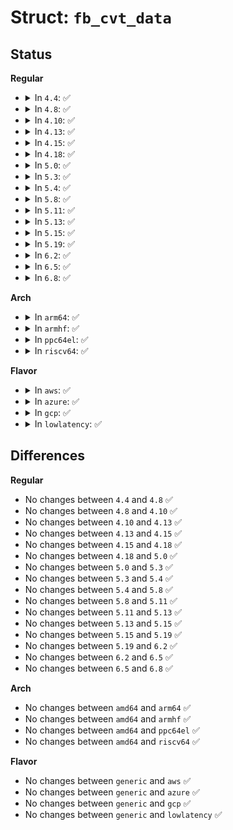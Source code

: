 # Struct: <code>fb_cvt_data</code>

## Status
<b>Regular</b>
<ul>
<li>
<details>
<summary>In <code>4.4</code>: ✅</summary>

```c
struct fb_cvt_data {
    u32 xres;
    u32 yres;
    u32 refresh;
    u32 f_refresh;
    u32 pixclock;
    u32 hperiod;
    u32 hblank;
    u32 hfreq;
    u32 htotal;
    u32 vtotal;
    u32 vsync;
    u32 hsync;
    u32 h_front_porch;
    u32 h_back_porch;
    u32 v_front_porch;
    u32 v_back_porch;
    u32 h_margin;
    u32 v_margin;
    u32 interlace;
    u32 aspect_ratio;
    u32 active_pixels;
    u32 flags;
    u32 status;
};
```
</details>
</li>
<li>
<details>
<summary>In <code>4.8</code>: ✅</summary>

```c
struct fb_cvt_data {
    u32 xres;
    u32 yres;
    u32 refresh;
    u32 f_refresh;
    u32 pixclock;
    u32 hperiod;
    u32 hblank;
    u32 hfreq;
    u32 htotal;
    u32 vtotal;
    u32 vsync;
    u32 hsync;
    u32 h_front_porch;
    u32 h_back_porch;
    u32 v_front_porch;
    u32 v_back_porch;
    u32 h_margin;
    u32 v_margin;
    u32 interlace;
    u32 aspect_ratio;
    u32 active_pixels;
    u32 flags;
    u32 status;
};
```
</details>
</li>
<li>
<details>
<summary>In <code>4.10</code>: ✅</summary>

```c
struct fb_cvt_data {
    u32 xres;
    u32 yres;
    u32 refresh;
    u32 f_refresh;
    u32 pixclock;
    u32 hperiod;
    u32 hblank;
    u32 hfreq;
    u32 htotal;
    u32 vtotal;
    u32 vsync;
    u32 hsync;
    u32 h_front_porch;
    u32 h_back_porch;
    u32 v_front_porch;
    u32 v_back_porch;
    u32 h_margin;
    u32 v_margin;
    u32 interlace;
    u32 aspect_ratio;
    u32 active_pixels;
    u32 flags;
    u32 status;
};
```
</details>
</li>
<li>
<details>
<summary>In <code>4.13</code>: ✅</summary>

```c
struct fb_cvt_data {
    u32 xres;
    u32 yres;
    u32 refresh;
    u32 f_refresh;
    u32 pixclock;
    u32 hperiod;
    u32 hblank;
    u32 hfreq;
    u32 htotal;
    u32 vtotal;
    u32 vsync;
    u32 hsync;
    u32 h_front_porch;
    u32 h_back_porch;
    u32 v_front_porch;
    u32 v_back_porch;
    u32 h_margin;
    u32 v_margin;
    u32 interlace;
    u32 aspect_ratio;
    u32 active_pixels;
    u32 flags;
    u32 status;
};
```
</details>
</li>
<li>
<details>
<summary>In <code>4.15</code>: ✅</summary>

```c
struct fb_cvt_data {
    u32 xres;
    u32 yres;
    u32 refresh;
    u32 f_refresh;
    u32 pixclock;
    u32 hperiod;
    u32 hblank;
    u32 hfreq;
    u32 htotal;
    u32 vtotal;
    u32 vsync;
    u32 hsync;
    u32 h_front_porch;
    u32 h_back_porch;
    u32 v_front_porch;
    u32 v_back_porch;
    u32 h_margin;
    u32 v_margin;
    u32 interlace;
    u32 aspect_ratio;
    u32 active_pixels;
    u32 flags;
    u32 status;
};
```
</details>
</li>
<li>
<details>
<summary>In <code>4.18</code>: ✅</summary>

```c
struct fb_cvt_data {
    u32 xres;
    u32 yres;
    u32 refresh;
    u32 f_refresh;
    u32 pixclock;
    u32 hperiod;
    u32 hblank;
    u32 hfreq;
    u32 htotal;
    u32 vtotal;
    u32 vsync;
    u32 hsync;
    u32 h_front_porch;
    u32 h_back_porch;
    u32 v_front_porch;
    u32 v_back_porch;
    u32 h_margin;
    u32 v_margin;
    u32 interlace;
    u32 aspect_ratio;
    u32 active_pixels;
    u32 flags;
    u32 status;
};
```
</details>
</li>
<li>
<details>
<summary>In <code>5.0</code>: ✅</summary>

```c
struct fb_cvt_data {
    u32 xres;
    u32 yres;
    u32 refresh;
    u32 f_refresh;
    u32 pixclock;
    u32 hperiod;
    u32 hblank;
    u32 hfreq;
    u32 htotal;
    u32 vtotal;
    u32 vsync;
    u32 hsync;
    u32 h_front_porch;
    u32 h_back_porch;
    u32 v_front_porch;
    u32 v_back_porch;
    u32 h_margin;
    u32 v_margin;
    u32 interlace;
    u32 aspect_ratio;
    u32 active_pixels;
    u32 flags;
    u32 status;
};
```
</details>
</li>
<li>
<details>
<summary>In <code>5.3</code>: ✅</summary>

```c
struct fb_cvt_data {
    u32 xres;
    u32 yres;
    u32 refresh;
    u32 f_refresh;
    u32 pixclock;
    u32 hperiod;
    u32 hblank;
    u32 hfreq;
    u32 htotal;
    u32 vtotal;
    u32 vsync;
    u32 hsync;
    u32 h_front_porch;
    u32 h_back_porch;
    u32 v_front_porch;
    u32 v_back_porch;
    u32 h_margin;
    u32 v_margin;
    u32 interlace;
    u32 aspect_ratio;
    u32 active_pixels;
    u32 flags;
    u32 status;
};
```
</details>
</li>
<li>
<details>
<summary>In <code>5.4</code>: ✅</summary>

```c
struct fb_cvt_data {
    u32 xres;
    u32 yres;
    u32 refresh;
    u32 f_refresh;
    u32 pixclock;
    u32 hperiod;
    u32 hblank;
    u32 hfreq;
    u32 htotal;
    u32 vtotal;
    u32 vsync;
    u32 hsync;
    u32 h_front_porch;
    u32 h_back_porch;
    u32 v_front_porch;
    u32 v_back_porch;
    u32 h_margin;
    u32 v_margin;
    u32 interlace;
    u32 aspect_ratio;
    u32 active_pixels;
    u32 flags;
    u32 status;
};
```
</details>
</li>
<li>
<details>
<summary>In <code>5.8</code>: ✅</summary>

```c
struct fb_cvt_data {
    u32 xres;
    u32 yres;
    u32 refresh;
    u32 f_refresh;
    u32 pixclock;
    u32 hperiod;
    u32 hblank;
    u32 hfreq;
    u32 htotal;
    u32 vtotal;
    u32 vsync;
    u32 hsync;
    u32 h_front_porch;
    u32 h_back_porch;
    u32 v_front_porch;
    u32 v_back_porch;
    u32 h_margin;
    u32 v_margin;
    u32 interlace;
    u32 aspect_ratio;
    u32 active_pixels;
    u32 flags;
    u32 status;
};
```
</details>
</li>
<li>
<details>
<summary>In <code>5.11</code>: ✅</summary>

```c
struct fb_cvt_data {
    u32 xres;
    u32 yres;
    u32 refresh;
    u32 f_refresh;
    u32 pixclock;
    u32 hperiod;
    u32 hblank;
    u32 hfreq;
    u32 htotal;
    u32 vtotal;
    u32 vsync;
    u32 hsync;
    u32 h_front_porch;
    u32 h_back_porch;
    u32 v_front_porch;
    u32 v_back_porch;
    u32 h_margin;
    u32 v_margin;
    u32 interlace;
    u32 aspect_ratio;
    u32 active_pixels;
    u32 flags;
    u32 status;
};
```
</details>
</li>
<li>
<details>
<summary>In <code>5.13</code>: ✅</summary>

```c
struct fb_cvt_data {
    u32 xres;
    u32 yres;
    u32 refresh;
    u32 f_refresh;
    u32 pixclock;
    u32 hperiod;
    u32 hblank;
    u32 hfreq;
    u32 htotal;
    u32 vtotal;
    u32 vsync;
    u32 hsync;
    u32 h_front_porch;
    u32 h_back_porch;
    u32 v_front_porch;
    u32 v_back_porch;
    u32 h_margin;
    u32 v_margin;
    u32 interlace;
    u32 aspect_ratio;
    u32 active_pixels;
    u32 flags;
    u32 status;
};
```
</details>
</li>
<li>
<details>
<summary>In <code>5.15</code>: ✅</summary>

```c
struct fb_cvt_data {
    u32 xres;
    u32 yres;
    u32 refresh;
    u32 f_refresh;
    u32 pixclock;
    u32 hperiod;
    u32 hblank;
    u32 hfreq;
    u32 htotal;
    u32 vtotal;
    u32 vsync;
    u32 hsync;
    u32 h_front_porch;
    u32 h_back_porch;
    u32 v_front_porch;
    u32 v_back_porch;
    u32 h_margin;
    u32 v_margin;
    u32 interlace;
    u32 aspect_ratio;
    u32 active_pixels;
    u32 flags;
    u32 status;
};
```
</details>
</li>
<li>
<details>
<summary>In <code>5.19</code>: ✅</summary>

```c
struct fb_cvt_data {
    u32 xres;
    u32 yres;
    u32 refresh;
    u32 f_refresh;
    u32 pixclock;
    u32 hperiod;
    u32 hblank;
    u32 hfreq;
    u32 htotal;
    u32 vtotal;
    u32 vsync;
    u32 hsync;
    u32 h_front_porch;
    u32 h_back_porch;
    u32 v_front_porch;
    u32 v_back_porch;
    u32 h_margin;
    u32 v_margin;
    u32 interlace;
    u32 aspect_ratio;
    u32 active_pixels;
    u32 flags;
    u32 status;
};
```
</details>
</li>
<li>
<details>
<summary>In <code>6.2</code>: ✅</summary>

```c
struct fb_cvt_data {
    u32 xres;
    u32 yres;
    u32 refresh;
    u32 f_refresh;
    u32 pixclock;
    u32 hperiod;
    u32 hblank;
    u32 hfreq;
    u32 htotal;
    u32 vtotal;
    u32 vsync;
    u32 hsync;
    u32 h_front_porch;
    u32 h_back_porch;
    u32 v_front_porch;
    u32 v_back_porch;
    u32 h_margin;
    u32 v_margin;
    u32 interlace;
    u32 aspect_ratio;
    u32 active_pixels;
    u32 flags;
    u32 status;
};
```
</details>
</li>
<li>
<details>
<summary>In <code>6.5</code>: ✅</summary>

```c
struct fb_cvt_data {
    u32 xres;
    u32 yres;
    u32 refresh;
    u32 f_refresh;
    u32 pixclock;
    u32 hperiod;
    u32 hblank;
    u32 hfreq;
    u32 htotal;
    u32 vtotal;
    u32 vsync;
    u32 hsync;
    u32 h_front_porch;
    u32 h_back_porch;
    u32 v_front_porch;
    u32 v_back_porch;
    u32 h_margin;
    u32 v_margin;
    u32 interlace;
    u32 aspect_ratio;
    u32 active_pixels;
    u32 flags;
    u32 status;
};
```
</details>
</li>
<li>
<details>
<summary>In <code>6.8</code>: ✅</summary>

```c
struct fb_cvt_data {
    u32 xres;
    u32 yres;
    u32 refresh;
    u32 f_refresh;
    u32 pixclock;
    u32 hperiod;
    u32 hblank;
    u32 hfreq;
    u32 htotal;
    u32 vtotal;
    u32 vsync;
    u32 hsync;
    u32 h_front_porch;
    u32 h_back_porch;
    u32 v_front_porch;
    u32 v_back_porch;
    u32 h_margin;
    u32 v_margin;
    u32 interlace;
    u32 aspect_ratio;
    u32 active_pixels;
    u32 flags;
    u32 status;
};
```
</details>
</li>
</ul>
<b>Arch</b>
<ul>
<li>
<details>
<summary>In <code>arm64</code>: ✅</summary>

```c
struct fb_cvt_data {
    u32 xres;
    u32 yres;
    u32 refresh;
    u32 f_refresh;
    u32 pixclock;
    u32 hperiod;
    u32 hblank;
    u32 hfreq;
    u32 htotal;
    u32 vtotal;
    u32 vsync;
    u32 hsync;
    u32 h_front_porch;
    u32 h_back_porch;
    u32 v_front_porch;
    u32 v_back_porch;
    u32 h_margin;
    u32 v_margin;
    u32 interlace;
    u32 aspect_ratio;
    u32 active_pixels;
    u32 flags;
    u32 status;
};
```
</details>
</li>
<li>
<details>
<summary>In <code>armhf</code>: ✅</summary>

```c
struct fb_cvt_data {
    u32 xres;
    u32 yres;
    u32 refresh;
    u32 f_refresh;
    u32 pixclock;
    u32 hperiod;
    u32 hblank;
    u32 hfreq;
    u32 htotal;
    u32 vtotal;
    u32 vsync;
    u32 hsync;
    u32 h_front_porch;
    u32 h_back_porch;
    u32 v_front_porch;
    u32 v_back_porch;
    u32 h_margin;
    u32 v_margin;
    u32 interlace;
    u32 aspect_ratio;
    u32 active_pixels;
    u32 flags;
    u32 status;
};
```
</details>
</li>
<li>
<details>
<summary>In <code>ppc64el</code>: ✅</summary>

```c
struct fb_cvt_data {
    u32 xres;
    u32 yres;
    u32 refresh;
    u32 f_refresh;
    u32 pixclock;
    u32 hperiod;
    u32 hblank;
    u32 hfreq;
    u32 htotal;
    u32 vtotal;
    u32 vsync;
    u32 hsync;
    u32 h_front_porch;
    u32 h_back_porch;
    u32 v_front_porch;
    u32 v_back_porch;
    u32 h_margin;
    u32 v_margin;
    u32 interlace;
    u32 aspect_ratio;
    u32 active_pixels;
    u32 flags;
    u32 status;
};
```
</details>
</li>
<li>
<details>
<summary>In <code>riscv64</code>: ✅</summary>

```c
struct fb_cvt_data {
    u32 xres;
    u32 yres;
    u32 refresh;
    u32 f_refresh;
    u32 pixclock;
    u32 hperiod;
    u32 hblank;
    u32 hfreq;
    u32 htotal;
    u32 vtotal;
    u32 vsync;
    u32 hsync;
    u32 h_front_porch;
    u32 h_back_porch;
    u32 v_front_porch;
    u32 v_back_porch;
    u32 h_margin;
    u32 v_margin;
    u32 interlace;
    u32 aspect_ratio;
    u32 active_pixels;
    u32 flags;
    u32 status;
};
```
</details>
</li>
</ul>
<b>Flavor</b>
<ul>
<li>
<details>
<summary>In <code>aws</code>: ✅</summary>

```c
struct fb_cvt_data {
    u32 xres;
    u32 yres;
    u32 refresh;
    u32 f_refresh;
    u32 pixclock;
    u32 hperiod;
    u32 hblank;
    u32 hfreq;
    u32 htotal;
    u32 vtotal;
    u32 vsync;
    u32 hsync;
    u32 h_front_porch;
    u32 h_back_porch;
    u32 v_front_porch;
    u32 v_back_porch;
    u32 h_margin;
    u32 v_margin;
    u32 interlace;
    u32 aspect_ratio;
    u32 active_pixels;
    u32 flags;
    u32 status;
};
```
</details>
</li>
<li>
<details>
<summary>In <code>azure</code>: ✅</summary>

```c
struct fb_cvt_data {
    u32 xres;
    u32 yres;
    u32 refresh;
    u32 f_refresh;
    u32 pixclock;
    u32 hperiod;
    u32 hblank;
    u32 hfreq;
    u32 htotal;
    u32 vtotal;
    u32 vsync;
    u32 hsync;
    u32 h_front_porch;
    u32 h_back_porch;
    u32 v_front_porch;
    u32 v_back_porch;
    u32 h_margin;
    u32 v_margin;
    u32 interlace;
    u32 aspect_ratio;
    u32 active_pixels;
    u32 flags;
    u32 status;
};
```
</details>
</li>
<li>
<details>
<summary>In <code>gcp</code>: ✅</summary>

```c
struct fb_cvt_data {
    u32 xres;
    u32 yres;
    u32 refresh;
    u32 f_refresh;
    u32 pixclock;
    u32 hperiod;
    u32 hblank;
    u32 hfreq;
    u32 htotal;
    u32 vtotal;
    u32 vsync;
    u32 hsync;
    u32 h_front_porch;
    u32 h_back_porch;
    u32 v_front_porch;
    u32 v_back_porch;
    u32 h_margin;
    u32 v_margin;
    u32 interlace;
    u32 aspect_ratio;
    u32 active_pixels;
    u32 flags;
    u32 status;
};
```
</details>
</li>
<li>
<details>
<summary>In <code>lowlatency</code>: ✅</summary>

```c
struct fb_cvt_data {
    u32 xres;
    u32 yres;
    u32 refresh;
    u32 f_refresh;
    u32 pixclock;
    u32 hperiod;
    u32 hblank;
    u32 hfreq;
    u32 htotal;
    u32 vtotal;
    u32 vsync;
    u32 hsync;
    u32 h_front_porch;
    u32 h_back_porch;
    u32 v_front_porch;
    u32 v_back_porch;
    u32 h_margin;
    u32 v_margin;
    u32 interlace;
    u32 aspect_ratio;
    u32 active_pixels;
    u32 flags;
    u32 status;
};
```
</details>
</li>
</ul>

## Differences
<b>Regular</b>
<ul>
<li>
No changes between <code>4.4</code> and <code>4.8</code> ✅
</li>
<li>
No changes between <code>4.8</code> and <code>4.10</code> ✅
</li>
<li>
No changes between <code>4.10</code> and <code>4.13</code> ✅
</li>
<li>
No changes between <code>4.13</code> and <code>4.15</code> ✅
</li>
<li>
No changes between <code>4.15</code> and <code>4.18</code> ✅
</li>
<li>
No changes between <code>4.18</code> and <code>5.0</code> ✅
</li>
<li>
No changes between <code>5.0</code> and <code>5.3</code> ✅
</li>
<li>
No changes between <code>5.3</code> and <code>5.4</code> ✅
</li>
<li>
No changes between <code>5.4</code> and <code>5.8</code> ✅
</li>
<li>
No changes between <code>5.8</code> and <code>5.11</code> ✅
</li>
<li>
No changes between <code>5.11</code> and <code>5.13</code> ✅
</li>
<li>
No changes between <code>5.13</code> and <code>5.15</code> ✅
</li>
<li>
No changes between <code>5.15</code> and <code>5.19</code> ✅
</li>
<li>
No changes between <code>5.19</code> and <code>6.2</code> ✅
</li>
<li>
No changes between <code>6.2</code> and <code>6.5</code> ✅
</li>
<li>
No changes between <code>6.5</code> and <code>6.8</code> ✅
</li>
</ul>
<b>Arch</b>
<ul>
<li>
No changes between <code>amd64</code> and <code>arm64</code> ✅
</li>
<li>
No changes between <code>amd64</code> and <code>armhf</code> ✅
</li>
<li>
No changes between <code>amd64</code> and <code>ppc64el</code> ✅
</li>
<li>
No changes between <code>amd64</code> and <code>riscv64</code> ✅
</li>
</ul>
<b>Flavor</b>
<ul>
<li>
No changes between <code>generic</code> and <code>aws</code> ✅
</li>
<li>
No changes between <code>generic</code> and <code>azure</code> ✅
</li>
<li>
No changes between <code>generic</code> and <code>gcp</code> ✅
</li>
<li>
No changes between <code>generic</code> and <code>lowlatency</code> ✅
</li>
</ul>
